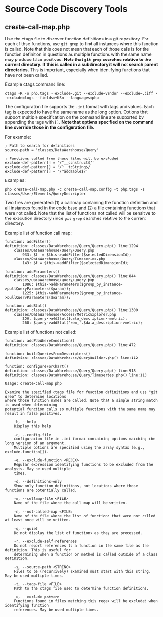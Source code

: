
# Source Code Discovery Tools

## create-call-map.php

Use the ctags file to discover function definitions in a git repository. For each of thse
functions, use `git grep` to find all instances where this function is called. Note that this
does not mean that each of those calls is for the function definition in questions as multiple
functions with the same name may produce false positives. **Note that `git grep` searches relative
to the current directory. If this is called in a subdirectory it will not search parent
directories.** This is important, especially when identifying functions that have not been called.

Example ctags command line:
```
ctags -R -o php.tags --exclude=.git --exclude=vendor --exclude=.diff --exclude=logs --fields=+KSn --languages=php
```

The configuration file supports the `.ini` format with tags and values. Each tag is expected to have
the same name as the long option. Options that support multiple specification on the command line
are supported by appending the tags with `[]`. **Note that options specified on the command line
override those in the configuration file.**

For example:
```
; Path to search for definitions
source-path = 'classes/DataWarehouse/Query'

; Functions called from these files will be excluded
exclude-def-pattern[] = '/^__construct$/'
exclude-def-pattern[] = '/^__toString$/'
exclude-def-pattern[] = '/^addTable$/'

```

Examples:
```
php create-call-map.php -c create-call-map.config -t php.tags -s classes/User/Elements/QueryDescripter
```

Two files are generated: (1) a call map containing the function definition and all instances found in
the code base and (2) a file containing functions that were not called. Note that the list of
functions not called will be sensitive to the execution directory since `git grep` searches relative
to the current directory.

Example list of function call map:

```
function: addFilter()
definition: classes/DataWarehouse/Query/Query.php() line:1294
    classes/DataWarehouse/Query/Query.php
        933: $f  = $this->addFilter($selectedDimensionId);
    classes/DataWarehouse/Query/Timeseries.php
        143: $f = $this->addFilter($selectedDimensionId);

function: addParameters()
definition: classes/DataWarehouse/Query/Query.php() line:844
    classes/DataWarehouse/Query/Query.php
        1086: $this->addParameters($group_by_instance->pullQueryParameters($param));
        1225: $this->addParameters($group_by_instance->pullQueryParameters($param));

function: addStat()
definition: classes/DataWarehouse/Query/Query.php() line:1300
    classes/DataWarehouse/Access/MetricExplorer.php
        256: $query->addStat($data_description->metric);
        260: $query->addStat('sem_'.$data_description->metric);
```

Example list of functions not called:
```
function: addPdoWhereCondition()
definition: classes/DataWarehouse/Query/Query.php() line:472

function: buildQueriesFromDescripters()
definition: classes/DataWarehouse/QueryBuilder.php() line:112

function: configureForChart()
definition: classes/DataWarehouse/Query/Query.php() line:918
definition: classes/DataWarehouse/Query/Timeseries.php() line:110
```

```
Usage: create-call-map.php

Examine the specified ctags file for function definitions and use "git grep" to determine locations
where those function names are called. Note that a simple string match is used when determining
potential function calls so multiple functions with the same name may result in false positives.

    -h, --help
    Display this help

    -c, --config-file
    Configuration file in .ini format containing options matching the long version of an argument.
    Multiple options are specified using the array syntax (e.g., exclude-function[]).

    -e, --exclude-function <REGEX>
    Regular expression identifying functions to be excluded from the analysis. May be used multiple
    times.

    -d, --definitions-only
    Show only function definitions, not locations where those functions are potentially called.

    -m, --cellmap-file <FILE>
    Name of the file where the call map will be written.

    -n, --not-called-map <FILE>
    Name of the file where the list of functions that were not called at least once will be written.

    -q, --quiet
    Do not display the list of functions as they are processed.

    -r, --exclude-self-references
    Do not report references to a function in the same file as the definition. This is useful for
    determining when a function or method is called outside of a class definition.

    -s, --source-path <STRING>
    Files to be (recursively) examined must start with this string. May be used multiple times.

    -t, --tags-file <FILE>
    Path to the ctags file used to determine function definitions.

    -x, --exclude-pattern
    Functions found in files matching this regex will be excluded when identifying function
    references. May be used multiple times.
```
